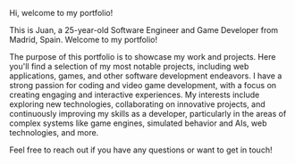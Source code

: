 Hi, welcome to my portfolio!

This is Juan, a 25-year-old Software Engineer and Game Developer from Madrid, Spain. Welcome to my portfolio!

The purpose of this portfolio is to showcase my work and projects. Here you'll find a selection of my most notable projects, including web applications, games, and other software development endeavors. I have a strong passion for coding and video game development, with a focus on creating engaging and interactive experiences. My interests include exploring new technologies, collaborating on innovative projects, and continuously improving my skills as a developer, particularly in the areas of complex systems like game engines, simulated behavior and AIs, web technologies, and more.

Feel free to reach out if you have any questions or want to get in touch!
